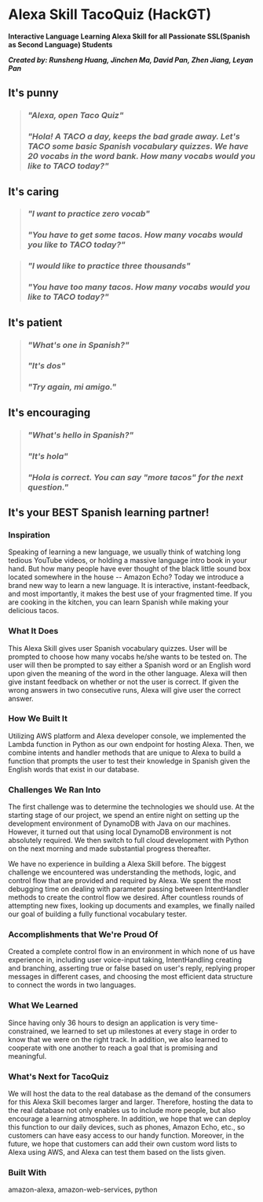# Alexa Skill TacoQuiz (HackGT)

**Interactive Language Learning Alexa Skill for all Passionate SSL(Spanish as Second Language) Students**

***Created by: Runsheng Huang, Jinchen Ma, David Pan, Zhen Jiang, Leyan Pan***

## **It's punny** 
> ### *"Alexa, open Taco Quiz"*
> ### *"Hola! A TACO a day, keeps the bad grade away. Let's TACO some basic Spanish vocabulary quizzes. We have 20 vocabs in the word bank. How many vocabs would you like to TACO today?"*

## **It's caring** ##
> ### *"I want to practice zero vocab"*
> ### *"You have to get some tacos. How many vocabs would you like to TACO today?"*

> ### *"I would like to practice three thousands"*
> ### *"You have too many tacos. How many vocabs would you like to TACO today?"*

## **It's patient** ##
> ### *"What's one in Spanish?"*
> ### *"It's dos"*
> ### *"Try again, mi amigo."*

## **It's encouraging** ##
> ### *"What's hello in Spanish?"*
> ### *"It's hola"*
> ### *"Hola is correct. You can say "more tacos" for the next question."*

## **It's your BEST Spanish learning partner!** ##


### Inspiration
Speaking of learning a new language, we usually think of watching long tedious YouTube videos, or holding a massive language intro book in your hand. But how many people have ever thought of the black little sound box located somewhere in the house -- Amazon Echo? Today we introduce a brand new way to learn a new language. It is interactive, instant-feedback, and most importantly, it makes the best use of your fragmented time. If you are cooking in the kitchen, you can learn Spanish while making your delicious tacos.

### What It Does
This Alexa Skill gives user Spanish vocabulary quizzes. User will be prompted to choose how many vocabs he/she wants to be tested on. The user will then be prompted to say either a Spanish word or an English word upon given the meaning of the word in the other language. Alexa will then give instant feedback on whether or not the user is correct. If given the wrong answers in two consecutive runs, Alexa will give user the correct answer.

### How We Built It
Utilizing AWS platform and Alexa developer console, we implemented the Lambda function in Python as our own endpoint for hosting Alexa. Then, we combine intents and handler methods that are unique to Alexa to build a function that prompts the user to test their knowledge in Spanish given the English words that exist in our database.

### Challenges We Ran Into
The first challenge was to determine the technologies we should use. At the starting stage of our project, we spend an entire night on setting up the development environment of DynamoDB with Java on our machines. However, it turned out that using local DynamoDB environment is not absolutely required. We then switch to full cloud development with Python on the next morning and made substantial progress thereafter.

We have no experience in building a Alexa Skill before. The biggest challenge we encountered was understanding the methods, logic, and control flow that are provided and required by Alexa. We spent the most debugging time on dealing with parameter passing between IntentHandler methods to create the control flow we desired. After countless rounds of attempting new fixes, looking up documents and examples, we finally nailed our goal of building a fully functional vocabulary tester.

### Accomplishments that We're Proud Of
Created a complete control flow in an environment in which none of us have experience in, including user voice-input taking, IntentHandling creating and branching, asserting true or false based on user's reply, replying proper messages in different cases, and choosing the most efficient data structure to connect the words in two languages.

### What We Learned
Since having only 36 hours to design an application is very time-constrained, we learned to set up milestones at every stage in order to know that we were on the right track. In addition, we also learned to cooperate with one another to reach a goal that is promising and meaningful.

### What's Next for TacoQuiz
We will host the data to the real database as the demand of the consumers for this Alexa Skill becomes larger and larger. Therefore, hosting the data to the real database not only enables us to include more people, but also encourage a learning atmosphere. In addition, we hope that we can deploy this function to our daily devices, such as phones, Amazon Echo, etc., so customers can have easy access to our handy function. Moreover, in the future, we hope that customers can add their own custom word lists to Alexa using AWS, and Alexa can test them based on the lists given.

### Built With
amazon-alexa, amazon-web-services, python
